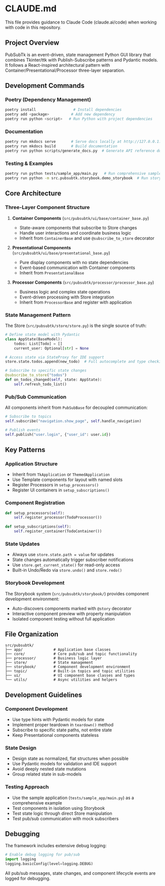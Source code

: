 # CLAUDE.md

This file provides guidance to Claude Code (claude.ai/code) when working with code in this repository.

## Project Overview

PubSubTk is an event-driven, state management Python GUI library that combines Tkinter/ttk with Publish-Subscribe patterns and Pydantic models. It follows a React-inspired architectural pattern with Container/Presentational/Processor three-layer separation.

## Development Commands

### Poetry (Dependency Management)

```bash
poetry install                 # Install dependencies
poetry add <package>          # Add new dependency
poetry run python <script>   # Run Python with project dependencies
```

### Documentation

```bash
poetry run mkdocs serve       # Serve docs locally at http://127.0.0.1:8000
poetry run mkdocs build       # Build documentation
poetry run python scripts/generate_docs.py  # Generate API reference docs
```

### Testing & Examples

```bash
poetry run python tests/sample_app/main.py   # Run comprehensive sample application
poetry run python -m src.pubsubtk.storybook.demo_storybook  # Run storybook demo
```

## Core Architecture

### Three-Layer Component Structure

1. **Container Components** (`src/pubsubtk/ui/base/container_base.py`)
   - State-aware components that subscribe to Store changes
   - Handle user interactions and coordinate business logic
   - Inherit from `ContainerBase` and use `@subscribe_to_store` decorator

2. **Presentational Components** (`src/pubsubtk/ui/base/presentational_base.py`)
   - Pure display components with no state dependencies
   - Event-based communication with Container components
   - Inherit from `PresentationalBase`

3. **Processor Components** (`src/pubsubtk/processor/processor_base.py`)
   - Business logic and complex state operations
   - Event-driven processing with Store integration
   - Inherit from `ProcessorBase` and register with application

### State Management Pattern

The Store (`src/pubsubtk/store/store.py`) is the single source of truth:

```python
# Define state model with Pydantic
class AppState(BaseModel):
    todos: List[Todo] = []
    current_user: Optional[str] = None

# Access state via StateProxy for IDE support
store.state.todos.append(new_todo)  # Full autocomplete and type checking

# Subscribe to specific state changes
@subscribe_to_store("todos")
def on_todos_changed(self, state: AppState):
    self.refresh_todo_list()
```

### Pub/Sub Communication

All components inherit from `PubSubBase` for decoupled communication:

```python
# Subscribe to topics
self.subscribe("navigation.show_page", self.handle_navigation)

# Publish events
self.publish("user.login", {"user_id": user.id})
```

## Key Patterns

### Application Structure

- Inherit from `TkApplication` or `ThemedApplication`
- Use Template components for layout with named slots
- Register Processors in `setup_processors()`
- Register UI containers in `setup_subscriptions()`

### Component Registration

```python
def setup_processors(self):
    self.register_processor(TodoProcessor())
    
def setup_subscriptions(self):
    self.register_container(TodoContainer())
```

### State Updates

- Always use `store.state.path = value` for updates
- State changes automatically trigger subscriber notifications
- Use `store.get_current_state()` for read-only access
- Built-in Undo/Redo via `store.undo()` and `store.redo()`

### Storybook Development

The Storybook system (`src/pubsubtk/storybook/`) provides component development environment:

- Auto-discovers components marked with `@story` decorator
- Interactive component preview with property manipulation
- Isolated component testing without full application

## File Organization

```
src/pubsubtk/
├── app/              # Application base classes
├── core/             # Core pub/sub and topic functionality  
├── processor/        # Business logic layer
├── store/            # State management
├── storybook/        # Component development environment
├── topic/            # Built-in topics and topic utilities
├── ui/               # UI component base classes and types
└── utils/            # Async utilities and helpers
```

## Development Guidelines

### Component Development

- Use type hints with Pydantic models for state
- Implement proper teardown in `teardown()` method
- Subscribe to specific state paths, not entire state
- Keep Presentational components stateless

### State Design

- Design state as normalized, flat structures when possible
- Use Pydantic models for validation and IDE support
- Avoid deeply nested state mutations
- Group related state in sub-models

### Testing Approach

- Use the sample application (`tests/sample_app/main.py`) as a comprehensive example
- Test components in isolation using Storybook
- Test state logic through direct Store manipulation
- Test pub/sub communication with mock subscribers

## Debugging

The framework includes extensive debug logging:

```python
# Enable debug logging for pub/sub
import logging
logging.basicConfig(level=logging.DEBUG)
```

All pub/sub messages, state changes, and component lifecycle events are logged for debugging.
